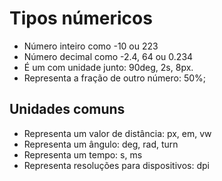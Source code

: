 # Tipos númericos

* <integer>     Número inteiro como -10 ou 223
* <number>      Número decimal como -2.4, 64 ou 0.234
* <dimension>   É um <number> com unidade junto: 90deg, 2s, 8px.
* <porcentagem> Representa a fração de outro número: 50%;

## Unidades comuns

* <length>      Representa um valor de distância: px, em, vw
* <angle>       Representa um ângulo: deg, rad, turn
* <time>        Representa um tempo: s, ms
* <resolution>  Representa resoluções para dispositivos: dpi

